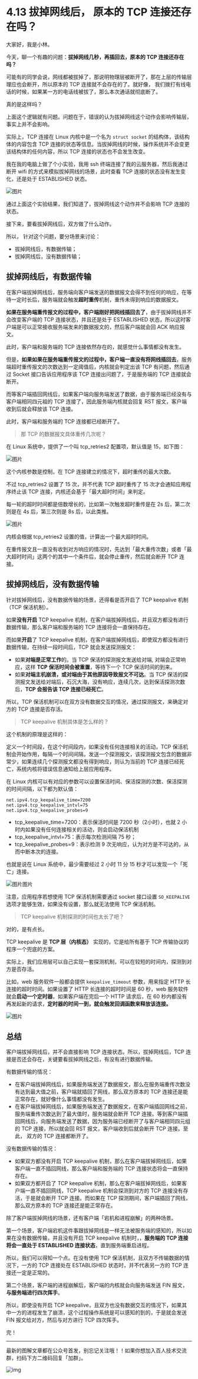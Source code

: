 # 4.13 拔掉网线后， 原本的 TCP 连接还存在吗？

大家好，我是小林。

今天，聊一个有趣的问题：**拔掉网线几秒，再插回去，原本的 TCP 连接还存在吗？**

可能有的同学会说，网线都被拔掉了，那说明物理层被断开了，那在上层的传输层理应也会断开，所以原本的 TCP 连接就不会存在的了。就好像， 我们拨打有线电话的时候，如果某一方的电话线被拔了，那么本次通话就彻底断了。

真的是这样吗？

上面这个逻辑就有问题。问题在于，错误的认为拔掉网线这个动作会影响传输层，事实上并不会影响。

实际上，TCP 连接在 Linux 内核中是一个名为 `struct socket` 的结构体，该结构体的内容包含 TCP 连接的状态等信息。当拔掉网线的时候，操作系统并不会变更该结构体的任何内容，所以 TCP 连接的状态也不会发生改变。

我在我的电脑上做了个小实验，我用 ssh 终端连接了我的云服务器，然后我通过断开 wifi 的方式来模拟拔掉网线的场景，此时查看 TCP 连接的状态没有发生变化，还是处于 ESTABLISHED 状态。

![图片](https://img-blog.csdnimg.cn/img_convert/fff358407ee92aeea1e17386191a5d18.png)

通过上面这个实验结果，我们知道了，拔掉网线这个动作并不会影响 TCP 连接的状态。

接下来，要看拔掉网线后，双方做了什么动作。

所以， 针对这个问题，要分场景来讨论：

- 拔掉网线后，有数据传输；
- 拔掉网线后，没有数据传输；

## 拔掉网线后，有数据传输

在客户端拔掉网线后，服务端向客户端发送的数据报文会得不到任何的响应，在等待一定时长后，服务端就会触发**超时重传**机制，重传未得到响应的数据报文。

**如果在服务端重传报文的过程中，客户端刚好把网线插回去了**，由于拔掉网线并不会改变客户端的 TCP 连接状态，并且还是处于 ESTABLISHED 状态，所以这时客户端是可以正常接收服务端发来的数据报文的，然后客户端就会回 ACK 响应报文。

此时，客户端和服务端的 TCP 连接依然存在的，就感觉什么事情都没有发生。

但是，**如果如果在服务端重传报文的过程中，客户端一直没有将网线插回去**，服务端超时重传报文的次数达到一定阈值后，内核就会判定出该 TCP 有问题，然后通过 Socket 接口告诉应用程序该 TCP 连接出问题了，于是服务端的 TCP 连接就会断开。

而等客户端插回网线后，如果客户端向服务端发送了数据，由于服务端已经没有与客户端相同四元祖的 TCP 连接了，因此服务端内核就会回复 RST 报文，客户端收到后就会释放该 TCP 连接。

此时，客户端和服务端的 TCP 连接都已经断开了。

> 那 TCP 的数据报文具体重传几次呢？

在 Linux 系统中，提供了一个叫 tcp_retries2 配置项，默认值是 15，如下图：

![图片](https://img-blog.csdnimg.cn/img_convert/f92c00c7e9cd01e89326e943232e5f04.png)

这个内核参数是控制，在 TCP 连接建立的情况下，超时重传的最大次数。

不过 tcp_retries2 设置了 15 次，并不代表 TCP 超时重传了 15 次才会通知应用程序终止该 TCP 连接，内核还会基于「最大超时时间」来判定。

每一轮的超时时间都是倍数增长的，比如第一次触发超时重传是在 2s 后，第二次则是在 4s 后，第三次则是 8s 后，以此类推。

![图片](https://img-blog.csdnimg.cn/img_convert/10fa6882db83aee68f246c04fcb7d760.png)

内核会根据 tcp_retries2 设置的值，计算出一个最大超时时间。

在重传报文且一直没有收到对方响应的情况时，先达到「最大重传次数」或者「最大超时时间」这两个的其中一个条件后，就会停止重传，然后就会断开 TCP 连接。

## 拔掉网线后，没有数据传输

针对拔掉网线后，没有数据传输的场景，还得看是否开启了 TCP keepalive 机制 （TCP 保活机制）。

如果**没有开启** TCP keepalive 机制，在客户端拔掉网线后，并且双方都没有进行数据传输，那么客户端和服务端的 TCP 连接将会一直保持存在。

而如果**开启**了 TCP keepalive 机制，在客户端拔掉网线后，即使双方都没有进行数据传输，在持续一段时间后，TCP 就会发送探测报文：

- 如果**对端是正常工作**的。当 TCP 保活的探测报文发送给对端, 对端会正常响应，这样 **TCP 保活时间会被重置**，等待下一个 TCP 保活时间的到来。
- 如果**对端主机崩溃，或对端由于其他原因导致报文不可达**。当 TCP 保活的探测报文发送给对端后，石沉大海，没有响应，连续几次，达到保活探测次数后，**TCP 会报告该 TCP 连接已经死亡**。

所以，TCP 保活机制可以在双方没有数据交互的情况，通过探测报文，来确定对方的 TCP 连接是否存活。

> TCP keepalive 机制具体是怎么样的？

这个机制的原理是这样的：

定义一个时间段，在这个时间段内，如果没有任何连接相关的活动，TCP 保活机制会开始作用，每隔一个时间间隔，发送一个探测报文，该探测报文包含的数据非常少，如果连续几个探测报文都没有得到响应，则认为当前的 TCP 连接已经死亡，系统内核将错误信息通知给上层应用程序。

在 Linux 内核可以有对应的参数可以设置保活时间、保活探测的次数、保活探测的时间间隔，以下都为默认值：

```
net.ipv4.tcp_keepalive_time=7200
net.ipv4.tcp_keepalive_intvl=75  
net.ipv4.tcp_keepalive_probes=9
```

- tcp_keepalive_time=7200：表示保活时间是 7200 秒（2小时），也就 2 小时内如果没有任何连接相关的活动，则会启动保活机制
- tcp_keepalive_intvl=75：表示每次检测间隔 75 秒；
- tcp_keepalive_probes=9：表示检测 9 次无响应，认为对方是不可达的，从而中断本次的连接。

也就是说在 Linux 系统中，最少需要经过 2 小时 11 分 15 秒才可以发现一个「死亡」连接。

![图片](https://img-blog.csdnimg.cn/img_convert/46906e588260607680db43a68fe00278.png)图片

注意，应用程序若想使用 TCP 保活机制需要通过 socket 接口设置 `SO_KEEPALIVE` 选项才能够生效，如果没有设置，那么就无法使用 TCP 保活机制。

> TCP keepalive 机制探测的时间也太长了吧？

对的，是有点长。

TCP keepalive  是 **TCP 层（内核态）** 实现的，它是给所有基于 TCP 传输协议的程序一个兜底的方案。

实际上，我们应用层可以自己实现一套探测机制，可以在较短的时间内，探测到对方是否存活。

比如，web 服务软件一般都会提供 `keepalive_timeout` 参数，用来指定 HTTP 长连接的超时时间。如果设置了 HTTP 长连接的超时时间是 60 秒，web 服务软件就会**启动一个定时器**，如果客户端在完后一个 HTTP 请求后，在 60 秒内都没有再发起新的请求，**定时器的时间一到，就会触发回调函数来释放该连接。**

![图片](https://img-blog.csdnimg.cn/img_convert/c881f163091a4c6427d68b7144c3a980.png)

## 总结

客户端拔掉网线后，并不会直接影响 TCP 连接状态。所以，拔掉网线后，TCP 连接是否还会存在，关键要看拔掉网线之后，有没有进行数据传输。

有数据传输的情况：

- 在客户端拔掉网线后，如果服务端发送了数据报文，那么在服务端重传次数没有达到最大值之前，客户端就插回了网线，那么双方原本的 TCP 连接还是能正常存在，就好像什么事情都没有发生。
- 在客户端拔掉网线后，如果服务端发送了数据报文，在客户端插回网线之前，服务端重传次数达到了最大值时，服务端就会断开 TCP 连接。等到客户端插回网线后，向服务端发送了数据，因为服务端已经断开了与客户端相同四元组的 TCP 连接，所以就会回 RST 报文，客户端收到后就会断开 TCP 连接。至此， 双方的 TCP 连接都断开了。

没有数据传输的情况：

- 如果双方都没有开启 TCP keepalive 机制，那么在客户端拔掉网线后，如果客户端一直不插回网线，那么客户端和服务端的 TCP 连接状态将会一直保持存在。
- 如果双方都开启了 TCP keepalive 机制，那么在客户端拔掉网线后，如果客户端一直不插回网线，TCP keepalive 机制会探测到对方的 TCP 连接没有存活，于是就会断开 TCP 连接。而如果在 TCP 探测期间，客户端插回了网线，那么双方原本的 TCP 连接还是能正常存在。

除了客户端拔掉网线的场景，还有客户端「宕机和进程崩解」的两种场景。

第一个场景，客户端宕机这件事跟拔掉网线是一样无法被服务端的感知的，所以如果在没有数据传输，并且没有开启 TCP keepalive 机制时，，**服务端的 TCP 连接将会一直处于 ESTABLISHED 连接状态**，直到服务端重启进程。

所以，我们可以得知一个点。在没有使用 TCP 保活机制，且双方不传输数据的情况下，一方的 TCP 连接处在 ESTABLISHED 状态时，并不代表另一方的 TCP 连接还一定是正常的。

第二个场景，客户端的进程崩解后，客户端的内核就会向服务端发送 FIN 报文，**与服务端进行四次挥手**。

所以，即使没有开启 TCP keepalive，且双方也没有数据交互的情况下，如果其中一方的进程发生了崩溃，这个过程操作系统是可以感知的到的，于是就会发送 FIN 报文给对方，然后与对方进行 TCP 四次挥手。

完！

---

最新的图解文章都在公众号首发，别忘记关注哦！！如果你想加入百人技术交流群，扫码下方二维码回复「加群」。

![img](https://cdn.xiaolincoding.com/gh/xiaolincoder/ImageHost3@main/%E5%85%B6%E4%BB%96/%E5%85%AC%E4%BC%97%E5%8F%B7%E4%BB%8B%E7%BB%8D.png)